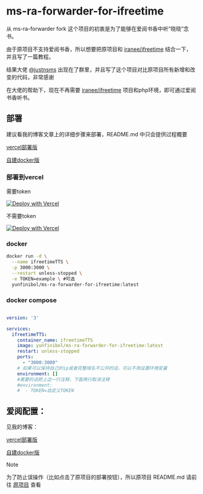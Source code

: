 # ms-ra-forwarder-for-ifreetime
从 ms-ra-forwarder fork 这个项目的初衷是为了能够在爱阅书香中听“晓晓”念书。

由于原项目不支持爱阅书香，所以想要把原项目和 [iranee/ifreetime](https://github.com/iranee/ifreetime) 结合一下，并且写了一篇教程。

结果大佬 [@justnsms](https://t.me/justnsms) 出现在了群里，并且写了这个项目对比原项目所有新增和改变的代码，非常感谢

在大佬的帮助下，现在不再需要 [iranee/ifreetime](https://github.com/iranee/ifreetime) 项目和php环境，即可通过爱阅书香听书。
## 部署

建议看我的博客文章上的详细步骤来部署，README.md 中只会提供过程概要

[vercel部署版](https://blog.yfi.moe/post/ifreetime-mstts-vercel/)

[自建docker版](https://blog.yfi.moe/post/ifreetime-mstts-selfhost/)

### 部署到vercel
需要token

[![Deploy with Vercel](https://vercel.com/button)](https://vercel.com/new/clone?repository-url=https%3A%2F%2Fgithub.com%2Fyy4382%2Fms-ra-forwarder-for-ifreetime&env=TOKEN&project-name=ms-ra-forwarder-for-ifreetime&repository-name=ms-ra-forwarder-for-ifreetime)

不需要token

[![Deploy with Vercel](https://vercel.com/button)](https://vercel.com/new/clone?repository-url=https%3A%2F%2Fgithub.com%2Fyy4382%2Fms-ra-forwarder-for-ifreetime&project-name=ms-ra-forwarder-for-ifreetime&repository-name=ms-ra-forwarder-for-ifreetime)

### docker

```bash
docker run -d \
  --name ifreetimeTTS \
  -p 3000:3000 \
  --restart unless-stopped \
  -e TOKEN=example \ #可选
  yunfinibol/ms-ra-forwarder-for-ifreetime:latest

```

### docker compose

```yaml

version: '3'

services:
  ifreetimeTTS:
    container_name: ifreetimeTTS
    image: yunfinibol/ms-ra-forwarder-for-ifreetime:latest
    restart: unless-stopped
    ports:
      - "3000:3000"
    # 如果可以保持自己的ip或者完整域名不公开的话，可以不用设置环境变量
    environment: []
    #需要的话把上边一行注释，下面两行取消注释
    #environment: 
    #  - TOKEN=自定义TOKEN
```

## 爱阅配置：
见我的博客：

[vercel部署版](https://blog.yfi.moe/post/ifreetime-mstts-vercel/)

[自建docker版](https://blog.yfi.moe/post/ifreetime-mstts-selfhost/)

> [!NOTE]
> 为了防止误操作（比如点击了原项目的部署按钮），所以原项目 README.md 请前往 [原项目](https://github.com/wxxxcxx/ms-ra-forwarder) 查看
